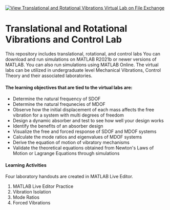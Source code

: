 [![View Translational and Rotational Vibrations Virtual Lab on File Exchange](https://www.mathworks.com/matlabcentral/images/matlab-file-exchange.svg)](https://www.mathworks.com/matlabcentral/fileexchange/111285-translational-and-rotational-vibrations-virtual-lab)
# Translational and Rotational Vibrations and Control Lab
This repository includes translational, rotational, and control labs
You can download and run simulations on MATLAB R2021b or newer versions of MATLAB. You can also run simulations using MATLAB Online. The virtual labs can be utilized in undergraduate level Mechanical Vibrations, Control Theory and their associated laboratories.

#### The learning objectives that are tied to the virtual labs are:
- Determine the natural frequency of SDOF
- Determine the natural frequnecies of MDOF
- Observe how the initial displacement of each mass affects the free vibration for a system with multi degrees of freedom
- Design a dynamic absorber and test to see how well your design works
- Identify the benefits of an absorber design
- Visualize the free and forced response of SDOF and MDOF systems
- Calculate the mode ratios and eigenvalues of MDOF systems
- Derive the equation of motion of vibratory mechanisms
- Validate the theoretical equations obtained from Newton's Laws of Motion or Lagrange Equations through simulations

#### Learning Activities
Four laboratory handouts are created in MATLAB Live Editor. 
1. MATLAB Live Editor Practice
2. Vibration Isolation
3. Mode Ratios
4. Forced Vibrations
